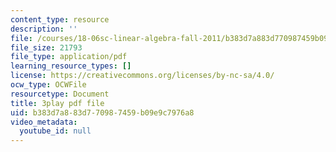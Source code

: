 ```yaml
---
content_type: resource
description: ''
file: /courses/18-06sc-linear-algebra-fall-2011/b383d7a883d770987459b09e9c7976a8_lpnY5QVjU5w.pdf
file_size: 21793
file_type: application/pdf
learning_resource_types: []
license: https://creativecommons.org/licenses/by-nc-sa/4.0/
ocw_type: OCWFile
resourcetype: Document
title: 3play pdf file
uid: b383d7a8-83d7-7098-7459-b09e9c7976a8
video_metadata:
  youtube_id: null
---
```

